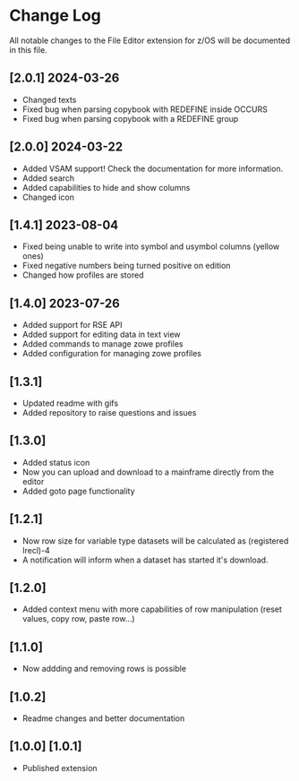 # Change Log

All notable changes to the File Editor extension for z/OS will be documented in this file.

## [2.0.1] 2024-03-26
- Changed texts
- Fixed bug when parsing copybook with REDEFINE inside OCCURS
- Fixed bug when parsing copybook with a REDEFINE group

## [2.0.0] 2024-03-22
- Added VSAM support! Check the documentation for more information.
- Added search
- Added capabilities to hide and show columns
- Changed icon

## [1.4.1] 2023-08-04

- Fixed being unable to write into symbol and usymbol columns (yellow ones)
- Fixed negative numbers being turned positive on edition
- Changed how profiles are stored

## [1.4.0] 2023-07-26

- Added support for RSE API
- Added support for editing data in text view
- Added commands to manage zowe profiles
- Added configuration for managing zowe profiles

## [1.3.1]

- Updated readme with gifs
- Added repository to raise questions and issues

## [1.3.0]

- Added status icon
- Now you can upload and download to a mainframe directly from the editor
- Added goto page functionality

## [1.2.1]

- Now row size for variable type datasets will be calculated as (registered lrecl)-4
- A notification will inform when a dataset has started it's download.

## [1.2.0]

- Added context menu with more capabilities of row manipulation (reset values, copy row, paste row...)

## [1.1.0]

- Now addding and removing rows is possible

## [1.0.2]

- Readme changes and better documentation

## [1.0.0] [1.0.1]

- Published extension